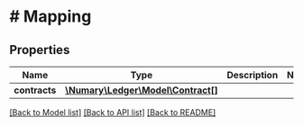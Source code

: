 # # Mapping

## Properties

Name | Type | Description | Notes
------------ | ------------- | ------------- | -------------
**contracts** | [**\Numary\Ledger\Model\Contract[]**](Contract.md) |  |

[[Back to Model list]](../../README.md#models) [[Back to API list]](../../README.md#endpoints) [[Back to README]](../../README.md)
